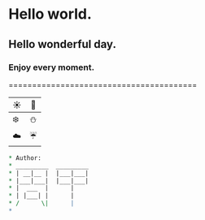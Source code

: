 # Hello world.
## Hello wonderful day.
### Enjoy every moment. 







========================================

| :sunny:  | :seedling: |
| ------------- | ------------- |
| :snowflake:  | :snowman:  |
| :cloud:  | :umbrella:  |

```Perl
* Author:
* _________  _________
* | __|__ |  |___|___|
* |___|___|  |___|___|
* |  ___  |      |
* | |___| |      |
* /      \|      |
*
```

